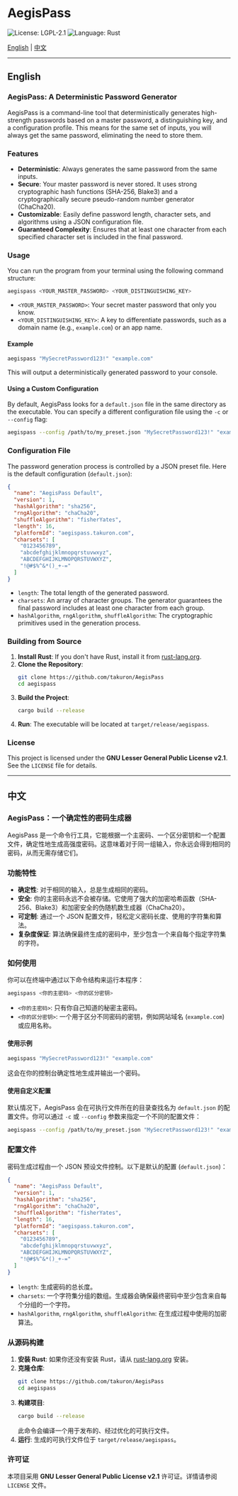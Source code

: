 # AegisPass

![License: LGPL-2.1](https://img.shields.io/badge/License-LGPL--2.1-blue.svg)
![Language: Rust](https://img.shields.io/badge/language-Rust-orange.svg)

[English](#english) | [中文](#中文)

---

## English

### AegisPass: A Deterministic Password Generator

AegisPass is a command-line tool that deterministically generates high-strength passwords based on a master password, a distinguishing key, and a configuration profile. This means for the same set of inputs, you will always get the same password, eliminating the need to store them.

### Features

-   **Deterministic**: Always generates the same password from the same inputs.
-   **Secure**: Your master password is never stored. It uses strong cryptographic hash functions (SHA-256, Blake3) and a cryptographically secure pseudo-random number generator (ChaCha20).
-   **Customizable**: Easily define password length, character sets, and algorithms using a JSON configuration file.
-   **Guaranteed Complexity**: Ensures that at least one character from each specified character set is included in the final password.

### Usage

You can run the program from your terminal using the following command structure:

```bash
aegispass <YOUR_MASTER_PASSWORD> <YOUR_DISTINGUISHING_KEY>
```

-   `<YOUR_MASTER_PASSWORD>`: Your secret master password that only you know.
-   `<YOUR_DISTINGUISHING_KEY>`: A key to differentiate passwords, such as a domain name (e.g., `example.com`) or an app name.

#### Example

```bash
aegispass "MySecretPassword123!" "example.com"
```

This will output a deterministically generated password to your console.

#### Using a Custom Configuration

By default, AegisPass looks for a `default.json` file in the same directory as the executable. You can specify a different configuration file using the `-c` or `--config` flag:

```bash
aegispass --config /path/to/my_preset.json "MySecretPassword123!" "example.com"
```

### Configuration File

The password generation process is controlled by a JSON preset file. Here is the default configuration (`default.json`):

```json
{
  "name": "AegisPass Default",
  "version": 1,
  "hashAlgorithm": "sha256",
  "rngAlgorithm": "chaCha20",
  "shuffleAlgorithm": "fisherYates",
  "length": 16,
  "platformId": "aegispass.takuron.com",
  "charsets": [
    "0123456789",
    "abcdefghijklmnopqrstuvwxyz",
    "ABCDEFGHIJKLMNOPQRSTUVWXYZ",
    "!@#$%^&*()_+-="
  ]
}
```

-   `length`: The total length of the generated password.
-   `charsets`: An array of character groups. The generator guarantees the final password includes at least one character from each group.
-   `hashAlgorithm`, `rngAlgorithm`, `shuffleAlgorithm`: The cryptographic primitives used in the generation process.

### Building from Source

1.  **Install Rust**: If you don't have Rust, install it from [rust-lang.org](https://www.rust-lang.org/).
2.  **Clone the Repository**:
    ```bash
    git clone https://github.com/takuron/AegisPass
    cd aegispass
    ```
3.  **Build the Project**:
    ```bash
    cargo build --release
    ```
4.  **Run**: The executable will be located at `target/release/aegispass`.

### License

This project is licensed under the **GNU Lesser General Public License v2.1**. See the `LICENSE` file for details.

---

## 中文

### AegisPass：一个确定性的密码生成器

AegisPass 是一个命令行工具，它能根据一个主密码、一个区分密钥和一个配置文件，确定性地生成高强度密码。这意味着对于同一组输入，你永远会得到相同的密码，从而无需存储它们。

### 功能特性

-   **确定性**: 对于相同的输入，总是生成相同的密码。
-   **安全**: 你的主密码永远不会被存储。它使用了强大的加密哈希函数（SHA-256、Blake3）和加密安全的伪随机数生成器（ChaCha20）。
-   **可定制**: 通过一个 JSON 配置文件，轻松定义密码长度、使用的字符集和算法。
-   **复杂度保证**: 算法确保最终生成的密码中，至少包含一个来自每个指定字符集的字符。

### 如何使用

你可以在终端中通过以下命令结构来运行本程序：

```bash
aegispass <你的主密码> <你的区分密钥>
```

-   `<你的主密码>`: 只有你自己知道的秘密主密码。
-   `<你的区分密钥>`: 一个用于区分不同密码的密钥，例如网站域名 (`example.com`) 或应用名称。

#### 使用示例

```bash
aegispass "MySecretPassword123!" "example.com"
```

这会在你的控制台确定性地生成并输出一个密码。

#### 使用自定义配置

默认情况下，AegisPass 会在可执行文件所在的目录查找名为 `default.json` 的配置文件。你可以通过 `-c` 或 `--config` 参数来指定一个不同的配置文件：

```bash
aegispass --config /path/to/my_preset.json "MySecretPassword123!" "example.com"
```

### 配置文件

密码生成过程由一个 JSON 预设文件控制。以下是默认的配置 (`default.json`)：

```json
{
  "name": "AegisPass Default",
  "version": 1,
  "hashAlgorithm": "sha256",
  "rngAlgorithm": "chaCha20",
  "shuffleAlgorithm": "fisherYates",
  "length": 16,
  "platformId": "aegispass.takuron.com",
  "charsets": [
    "0123456789",
    "abcdefghijklmnopqrstuvwxyz",
    "ABCDEFGHIJKLMNOPQRSTUVWXYZ",
    "!@#$%^&*()_+-="
  ]
}
```

-   `length`: 生成密码的总长度。
-   `charsets`: 一个字符集分组的数组。生成器会确保最终密码中至少包含来自每个分组的一个字符。
-   `hashAlgorithm`, `rngAlgorithm`, `shuffleAlgorithm`: 在生成过程中使用的加密算法。

### 从源码构建

1.  **安装 Rust**: 如果你还没有安装 Rust，请从 [rust-lang.org](https://www.rust-lang.org/) 安装。
2.  **克隆仓库**:
    ```bash
    git clone https://github.com/takuron/AegisPass
    cd aegispass
    ```
3.  **构建项目**:
    ```bash
    cargo build --release
    ```
    此命令会编译一个用于发布的、经过优化的可执行文件。
4.  **运行**: 生成的可执行文件位于 `target/release/aegispass`。

### 许可证

本项目采用 **GNU Lesser General Public License v2.1** 许可证。详情请参阅 `LICENSE` 文件。